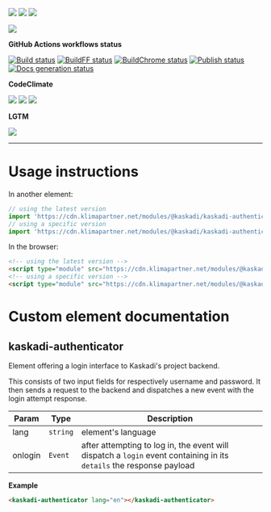 ![](https://img.shields.io/github/package-json/v/kaskadi/kaskadi-authenticator)
![](https://img.shields.io/badge/code--style-standard-blue)
![](https://img.shields.io/github/license/kaskadi/kaskadi-authenticator?color=blue)

[![](https://img.shields.io/badge/live-example-orange)](https://cdn.klimapartner.net/modules/%40kaskadi/kaskadi-authenticator/example/index.html)

**GitHub Actions workflows status**

[![Build status](https://img.shields.io/github/workflow/status/kaskadi/kaskadi-authenticator/build?label=build&logo=mocha)](https://github.com/kaskadi/kaskadi-authenticator/actions?query=workflow%3Abuild)
[![BuildFF status](https://img.shields.io/github/workflow/status/kaskadi/kaskadi-authenticator/build-on-firefox?label=firefox&logo=Mozilla%20Firefox&logoColor=white)](https://github.com/kaskadi/kaskadi-authenticator/actions?query=workflow%3Abuild-on-firefox)
[![BuildChrome status](https://img.shields.io/github/workflow/status/kaskadi/kaskadi-authenticator/build-on-chrome?label=chrome&logo=Google%20Chrome&logoColor=white)](https://github.com/kaskadi/kaskadi-authenticator/actions?query=workflow%3Abuild-on-chrome)
[![Publish status](https://img.shields.io/github/workflow/status/kaskadi/kaskadi-authenticator/publish?label=publish&logo=Amazon%20AWS)](https://github.com/kaskadi/kaskadi-authenticator/actions?query=workflow%3Apublish)
[![Docs generation status](https://img.shields.io/github/workflow/status/kaskadi/kaskadi-authenticator/generate-docs?label=docs&logo=read-the-docs)](https://github.com/kaskadi/kaskadi-authenticator/actions?query=workflow%3Agenerate-docs)

**CodeClimate**

[![](https://img.shields.io/codeclimate/maintainability/kaskadi/kaskadi-authenticator?label=maintainability&logo=Code%20Climate)](https://codeclimate.com/github/kaskadi/kaskadi-authenticator)
[![](https://img.shields.io/codeclimate/tech-debt/kaskadi/kaskadi-authenticator?label=technical%20debt&logo=Code%20Climate)](https://codeclimate.com/github/kaskadi/kaskadi-authenticator)
[![](https://img.shields.io/codeclimate/coverage/kaskadi/kaskadi-authenticator?label=test%20coverage&logo=Code%20Climate)](https://codeclimate.com/github/kaskadi/kaskadi-authenticator)

**LGTM**

[![](https://img.shields.io/lgtm/grade/javascript/github/kaskadi/kaskadi-authenticator?label=code%20quality&logo=LGTM)](https://lgtm.com/projects/g/kaskadi/kaskadi-authenticator/?mode=list&logo=LGTM)

<!-- You can add badges inside of this section if you'd like -->

****

<!-- automatically generated documentation will be placed in here -->
# Usage instructions

In another element:
```js
// using the latest version
import 'https://cdn.klimapartner.net/modules/@kaskadi/kaskadi-authenticator/kaskadi-authenticator.js'
// using a specific version
import 'https://cdn.klimapartner.net/modules/@kaskadi/kaskadi-authenticator/release/v1.0.0/kaskadi-authenticator.js'
```

In the browser:
```html
<!-- using the latest version -->
<script type="module" src="https://cdn.klimapartner.net/modules/@kaskadi/kaskadi-authenticator/kaskadi-authenticator.js"></script>
<!-- using a specific version -->
<script type="module" src="https://cdn.klimapartner.net/modules/@kaskadi/kaskadi-authenticator/release/v1.0.0/kaskadi-authenticator.js"></script>
```

# Custom element documentation

## kaskadi-authenticator

Element offering a login interface to Kaskadi's project backend.

This consists of two input fields for respectively username and password. It then sends a request to the backend and dispatches a new event with the login attempt response.


| Param | Type | Description |
| --- | --- | --- |
| lang | `string` | element's language |
| onlogin | `Event` | after attempting to log in, the event will dispatch a `login` event containing in its `details` the response payload |

**Example**  
```html
<kaskadi-authenticator lang="en"></kaskadi-authenticator>
```
<!-- LINKS -->
<!-- automatically generated documentation will be placed in here -->

<!-- You can customize this template as you'd like! -->
